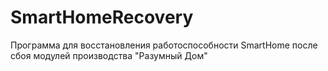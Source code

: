 # SmartHomeRecovery
Программа для восстановления работоспособности SmartHome после сбоя модулей производства "Разумный Дом"
